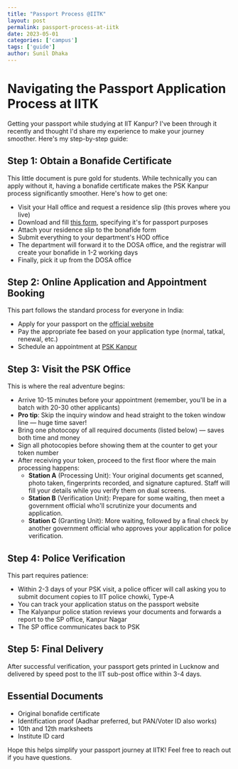 ```yaml
---
title: "Passport Process @IITK"
layout: post
permalink: passport-process-at-iitk
date: 2023-05-01 
categories: ['campus']
tags: ['guide']
author: Sunil Dhaka
---
```


# Navigating the Passport Application Process at IITK

Getting your passport while studying at IIT Kanpur? I've been through it recently and thought I'd share my experience to make your journey smoother. Here's my step-by-step guide:

## Step 1: Obtain a Bonafide Certificate
This little document is pure gold for students. While technically you can apply without it, having a bonafide certificate makes the PSK Kanpur process significantly smoother. Here's how to get one:

- Visit your Hall office and request a residence slip (this proves where you live)
- Download and fill [this form](https://www.iitk.ac.in/dosa/Application-form-for-Bonafide-Certificate.pdf), specifying it's for passport purposes
- Attach your residence slip to the bonafide form
- Submit everything to your department's HOD office
- The department will forward it to the DOSA office, and the registrar will create your bonafide in 1-2 working days
- Finally, pick it up from the DOSA office

## Step 2: Online Application and Appointment Booking
This part follows the standard process for everyone in India:

- Apply for your passport on the [official website](https://passportindia.gov.in/)
- Pay the appropriate fee based on your application type (normal, tatkal, renewal, etc.)
- Schedule an appointment at [PSK Kanpur](https://www.google.com/maps/place/Passport+Seva+Kendra,+Kanpur/@26.4744859,80.3092828,17z/data=!3m1!4b1!4m6!3m5!1s0x3bd4c10e813c9f27:0xfe3168cc82aaaf62!8m2!3d26.4744811!4d80.3118577!16s%2Fg%2F124ygkv70)

## Step 3: Visit the PSK Office
This is where the real adventure begins:

- Arrive 10-15 minutes before your appointment (remember, you'll be in a batch with 20-30 other applicants)
- **Pro tip**: Skip the inquiry window and head straight to the token window line — huge time saver!
- Bring one photocopy of all required documents (listed below) — saves both time and money
- Sign all photocopies before showing them at the counter to get your token number
- After receiving your token, proceed to the first floor where the main processing happens:
  - **Station A** (Processing Unit): Your original documents get scanned, photo taken, fingerprints recorded, and signature captured. Staff will fill your details while you verify them on dual screens.
  - **Station B** (Verification Unit): Prepare for some waiting, then meet a government official who'll scrutinize your documents and application.
  - **Station C** (Granting Unit): More waiting, followed by a final check by another government official who approves your application for police verification.

## Step 4: Police Verification
This part requires patience:

- Within 2-3 days of your PSK visit, a police officer will call asking you to submit document copies to IIT police chowki, Type-A
- You can track your application status on the passport website
- The Kalyanpur police station reviews your documents and forwards a report to the SP office, Kanpur Nagar
- The SP office communicates back to PSK

## Step 5: Final Delivery
After successful verification, your passport gets printed in Lucknow and delivered by speed post to the IIT sub-post office within 3-4 days.

## Essential Documents
- Original bonafide certificate
- Identification proof (Aadhar preferred, but PAN/Voter ID also works)
- 10th and 12th marksheets
- Institute ID card

Hope this helps simplify your passport journey at IITK! Feel free to reach out if you have questions.
